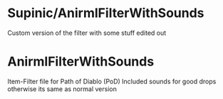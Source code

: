 # Supinic/AnirmlFilterWithSounds
Custom version of the filter with some stuff  edited out

# AnirmlFilterWithSounds
Item-Filter file for Path of Diablo (PoD) Included sounds for good drops otherwise its same as normal version
